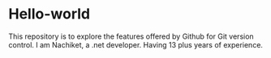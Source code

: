 # Hello-world
This repository is to explore the features offered by Github for Git version control. I am Nachiket, a .net developer. 
Having 13 plus years of experience.
